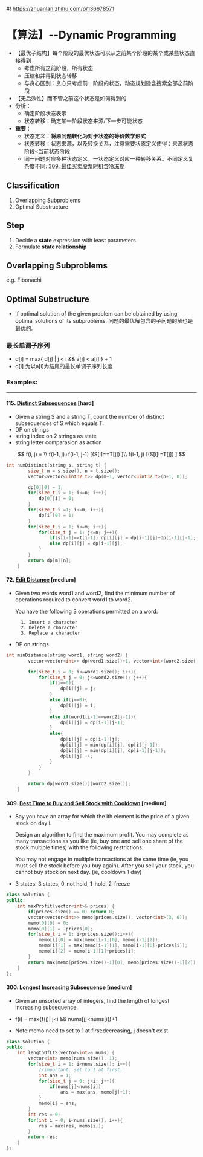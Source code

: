#! https://zhuanlan.zhihu.com/p/136678571
# 【算法】--Dynamic Programming
- 【最优子结构】每个阶段的最优状态可以从之前某个阶段的某个或某些状态直接得到 
    - 考虑所有之前阶段，所有状态
    - 压缩和并得到状态转移
    - 与贪心区别：贪心只考虑前一阶段的状态，动态规划隐含搜索全部之前阶段
- 【无后效性】而不管之前这个状态是如何得到的
- 分析：
    - 确定阶段状态表示
    - 状态转移：确定某一阶段状态来源/下一步可能状态
- **重要**：
    - 状态定义：**将原问题转化为对于状态的等价数学形式**
    - 状态转移：状态来源，以及转换关系，注意需要状态定义使得：来源状态阶段<当前状态阶段
    - 同一问题对应多种状态定义，一状态定义对应一种转移关系。不同定义复杂度不同: [309. 最佳买卖股票时机含冷冻期](https://leetcode-cn.com/problems/best-time-to-buy-and-sell-stock-with-cooldown/)

## Classification
1) Overlapping Subproblems
2) Optimal Substructure
## Step
1. Decide a **state** expression with 
   least parameters
2. Formulate **state relationship**

## Overlapping Subproblems
e.g. Fibonachi
## Optimal Substructure
- If optimal solution of the given problem can be obtained by using optimal solutions of its subproblems. 问题的最优解包含的子问题的解也是最优的。

### 最长单调子序列
- d[i] = max{ d[j] | j < i && a[j] < a[i] } + 1
- d[i] 为以a[i]为结尾的最长单调子序列长度


### Examples:
----
#### 115. [Distinct Subsequences](https://leetcode-cn.com/problems/distinct-subsequences/) [hard]
- Given a string S and a string T, count the number of distinct subsequences of S which equals T.
- DP on strings
- string index on 2 strings as state
- string letter comparasion as action

$$
f(i, j) = \\
f(i-1, j)+f(i-1, j-1)  [(S[i]==T[j]) ]\\
f(i-1, j) [(S[i]!=T[j]) ]
$$

```cpp
int numDistinct(string s, string t) {
        size_t m = s.size(), n = t.size();
        vector<vector<uint32_t>> dp(m+1, vector<uint32_t>(n+1, 0));

        dp[0][0] = 1;
        for(size_t i = 1; i<=n; i++){
            dp[0][i] = 0;
        }
        for(size_t i =1; i<=m; i++){
            dp[i][0] = 1;
        }
        for(size_t i = 1; i<=m; i++){
            for(size_t j = 1; j<=n; j++){
                if(s[i-1]==t[j-1]) dp[i][j] = dp[i-1][j]+dp[i-1][j-1];
                else dp[i][j] = dp[i-1][j];
            }
        }
        return dp[m][n];
    }
```

#### 72. [Edit Distance](https://leetcode-cn.com/problems/edit-distance/solution/72-edit-distance-by-fa-tiao-xiong/) [medium]
- Given two words word1 and word2, find the minimum number of operations required to convert word1 to word2.

    You have the following 3 operations permitted on a word:

        1. Insert a character
        2. Delete a character
        3. Replace a character


- DP on strings
```cpp
int minDistance(string word1, string word2) {
        vector<vector<int>> dp(word1.size()+1, vector<int>(word2.size()+1, 0));

        for(size_t i = 0; i<=word1.size(); i++){
            for(size_t j = 0; j<=word2.size(); j++){
                if(i==0){
                    dp[i][j] = j;
                }
                else if(j==0){
                    dp[i][j] = i;
                }
                else if(word1[i-1]==word2[j-1]){
                    dp[i][j] = dp[i-1][j-1];
                }
                else{
                    dp[i][j] = dp[i-1][j];
                    dp[i][j] = min(dp[i][j], dp[i][j-1]);
                    dp[i][j] = min(dp[i][j], dp[i-1][j-1]);
                    dp[i][j] ++;
                }
            }
        }

        return dp[word1.size()][word2.size()];
    }
```
#### 309. [Best Time to Buy and Sell Stock with Cooldown](https://leetcode-cn.com/problems/best-time-to-buy-and-sell-stock-with-cooldown/) [medium]
- Say you have an array for which the ith element is the price of a given stock on day i.

    Design an algorithm to find the maximum profit. You may complete as many transactions as you like (ie, buy one and sell one share of the stock multiple times) with the following restrictions:

    You may not engage in multiple transactions at the same time (ie, you must sell the stock before you buy again).
    After you sell your stock, you cannot buy stock on next day. (ie, cooldown 1 day)

- 3 states: 3 states, 0-not hold, 1-hold, 2-freeze
```cpp
class Solution {
public:
    int maxProfit(vector<int>& prices) {
        if(prices.size() == 0) return 0;
        vector<vector<int>> memo(prices.size(), vector<int>(3, 0));
        memo[0][0] = 0;
        memo[0][1] = -prices[0];
        for(size_t i = 1; i<prices.size();i++){
            memo[i][0] = max(memo[i-1][0], memo[i-1][2]);
            memo[i][1] = max(memo[i-1][1], memo[i-1][0]-prices[i]);
            memo[i][2] = memo[i-1][1]+prices[i];
        }
        return max(memo[prices.size()-1][0], memo[prices.size()-1][2]);
    }
};
```
#### 300. [Longest Increasing Subsequence](https://leetcode-cn.com/problems/longest-increasing-subsequence/) [medium]
- Given an unsorted array of integers, find the length of longest increasing subsequence.
- f(i) = max{f(j)| j<i && nums[j]<nums[i]}+1

- Note:memo need to set to 1 at first:decreasing, j doesn't exist

```cpp
class Solution {
public:
    int lengthOfLIS(vector<int>& nums) {
        vector<int> memo(nums.size(), 1);
        for(size_t i = 1; i<nums.size(); i++){
            //important: set to 1 at first.
            int ans = 1;
            for(size_t j = 0; j<i; j++){
                if(nums[j]<nums[i])
                    ans = max(ans, memo[j]+1);
            }
            memo[i] = ans;
        }
        int res = 0;
        for(int i = 0; i<nums.size(); i++){
            res = max(res, memo[i]);
        }
        return res;
    }
};
```